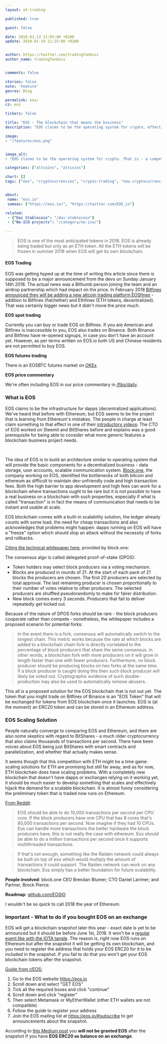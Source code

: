 ```yaml
---
layout: at-trading

published: true

guest: false

date: 2018-01-13 11:03:00 +0100
update: 2018-01-18 11:25:00 +0100


author: https://twitter.com/tradingfanbois
author_name: tradingfanbois


comments: false

stories: false
note: 'Feature'
genres: Blog

permalink: eos/
cz: eos

tickers: false

title: "EOS - The blockchain that means the business"
description: "EOS claims to be the operating system for crypto, effectively a competitor to the Ethereum platform."

image:
- "/features/eos.png"


image_alt:
- "EOS claims to be the operating system for crypto. That is - a competition to ETH."

categories: ["altcoins", "altcoins"]

chart: []
tags: ["eos", "cryptocurrencies", "crypto-trading", "new-cryptocurrencies", "altcoin-trading", "bitfinex"]


about:
 name: "eos.io"
 sameas: ["https://eos.io/", "https://twitter.com/EOS_io"]

related:
 - {"Dai Stablecoin": "/dai-stablecoin"}
 - {"No-ICO projects": "/category/no-ico/"}

---
```


> EOS is one of the most anticipated tokens in 2018. EOS is already being traded but only as an ETH token. All the ETH tokens will be frozen in summer 2018 when EOS will get its own blockchain.

#### EOS Trading

EOS was getting hyped up at the time of writing this article since there is supposed to be a major announcement from the devs on Sunday January 14th 2018. The actual news was a Bithumb person joining the team and an airdrop partnership which had impact on the price. In February 2018 [Bitfinex announced they will be adding a new altcoin trading platform EOSfinex](https://medium.com/bitfinex/announcing-eosfinex-69eea273369f) - addition to Bitfinex (fiat/tether) and Ethfinex (ETH tokens, decentralized). That was certainly bigger news but it didn't move the price much.

**EOS spot trading**

Currently you can buy or trade EOS on Bitfinex. If you are American and Bitfinex is inaccessible to you, EOS also trades on Binance. Both Binance and Bitfinex have re-opened signups, in case you don't have an account yet. However, as per terms written on EOS.io both US and Chinese residents are not permitted to buy EOS.

**EOS futures trading**

There is an EOSBTC futures market on [OKEx](https://okex.com).

**EOS price commentary**

We're often including EOS in our price commentary in <a class="intern" href="/fibs/daily">/fibs/daily</a>.

### What is EOS

EOS claims to be the infrastructure for dapps (decentralized applications). We've heard that before with Ethereum, but EOS seems to be the project that is learning from Ethereum's mistakes. The people in charge at least claim something to that effect in one of their [introductory videos](https://youtu.be/eRAxrqaqGEQ): The CTO of EOS worked on Steemit and BitShares before and explains was a good prerequisite for being able to consider what more generic features a blockchain business project needs.

<amp-youtube
       data-videoid="eRAxrqaqGEQ"
       layout="responsive"
       width="700" height="360">
</amp-youtube>

<p>&nbsp;</p>

The idea of EOS is to build an architecture similar to operating system that will provide the basic components for a decentralized business - data storage, user accounts, scalable communication system. [Block.one](http://block.one/), the company working on EOS, identified the bottlenecks of both bitcoin and ethereum as difficult to maintain dev-unfriendly code and high transaction fees. Both the high barrier to app development and high fees can work for a blockchain where transactions ought to be rare but it is not possible to have a real business on a blockchain with such properties, especially if what is called "transaction" is in fact the means of communication that needs to be instant and usable at scale.

EOS blockchain comes with a built-in scalability solution, the ledger already counts with some load, the need for cheap transactions and also acknowledges that problems might happen: dapps running on EOS will have a "freeze" option which should stop an attack without the necessity of forks and rollbacks.

[Citing the technical whitepaper here](https://github.com/EOSIO/Documentation/blob/master/TechnicalWhitePaper.md), provided by block.one:

The consensus algo is called delegated proof-of-stake (DPOS):

* Token holders may select block producers via a voting mechanism.
* Blocks are produced in rounds of 21. At the start of each pack of 21 blocks the producers are chosen. The first 20 producers are selected by total approval. The last remaining producer is chosen proportionally to their number of votes relative to other producers. The selected producers are shuffled pseudorandomly to make for fairer distribution.
* New block comes every 3 seconds. Producers that fail to deliver repeatedly get kicked out.

Because of the nature of DPOS forks should be rare - the block producers cooperate rather than compete - nonetheless, the whitepaper includes a proposed scenario for potential forks:

> In the event there is a fork, consensus will automatically switch to the longest chain. This metric works because the rate at which blocks are added to a blockchain chain fork is directly correlated to the percentage of block producers that share the same consensus. In other words, a blockchain fork with more producers on it will grow in length faster than one with fewer producers. Furthermore, no block producer should be producing blocks on two forks at the same time. If a block producer is caught doing this then such block producer will likely be voted out. Cryptographic evidence of such double-production may also be used to automatically remove abusers.

This all is a proposed solution for the EOS blockchain that is not out yet. The token that you might trade on Bitfinex of Binance is an "EOS Token" that will be exchanged for tokens from EOS blockchain once it launches. EOS is (at the moment) an ERC20 token and can be stored in an Ethereum address.

### EOS Scaling Solution

People naturally converge to comparing EOS and Ethereum, and there are also some skeptics with regard to BitShares - a much older cryptocurrency that also claims thousands of transactions per second. There have been voices about EOS being just BitShares with smart contracts and parallelization, and whether that actually makes sense.

It seems though that this competition with ETH might be a time game: scaling solutions for ETH are promising but still far away, and as for now, ETH blockchain does have scaling problems. With a completely new blockchain that doesn't have dapps or exchanges relying on it working yet, it should be much easier to develop something that scales and effectively hijack the demand for a scalable blockchain. It is almost funny considering the preliminary token that is traded now runs on Ethereum.

[From Reddit](https://www.reddit.com/r/eos/comments/6yghxk/question_on_eos_scaling_vs_other_blockchains/):

> EOS should be able to do 10,000 transactions per second per CPU core. If the block producers have one CPU that has 8 cores that's 80,000 transactions per second. Now imagine if they had 10 CPUs. Eos can handle more transactions the better hardware the block producers have, this is not really the case with ethereum. Eos should be able to do a million transactions per second once it supports multithreaded transactions.

> If that's not enough, something like the Raiden network could always be built on top of eos which would multiply the amount of transactions it could support. The Raiden network can work on any blockchain. Eos simply has a better foundation for future scalability.


**People involved**: block.one CEO Brendan Blumer; CTO Daniel Larimer; and Partner, Brock Pierce.

**Roadmap**: [github.com/EOSIO](https://github.com/EOSIO/Documentation/blob/master/Roadmap.md)

I wouldn't be so quick to call 2018 the year of Ethereum.

### Important - What to do if you bought EOS on an exchange

EOS will get a blockchain snapshot later this year - exact date is yet to be announced but it should be before June 1st, 2018. It won't be a <a class="intern" href="/iota-snapshots">regular event like with the IOTA tangle</a>. The reason is, right now EOS runs on Ethereum but after the snapshot it will be getting its own blockchain, and you need to register the address that holds your EOS ERC20 for it to be included in the snapshot. If you fail to do that you won't get your EOS blockchain tokens after the snapshot.

[Guide from r/EOS:](https://www.reddit.com/r/eos/comments/7jnxwm/so_you_bought_your_eos_on_an_exchange_what_you_do/)

1. Go to the EOS website https://eos.io
2. Scroll down and select "GET EOS"
3. Tick all the required boxes and click "continue"
4. Scroll down and click "register"
5. Then select Metamask or MyEtherWallet (other ETH wallets are not compatible)
6. Follow the guide to register your address
7. Join the EOS mailing list at https://eos.io/#subscribe to get announcements about the snapshot.

According to [this Medium post](https://medium.com/@EOS_HelpGuide/eos-purchased-on-exchanges-what-you-need-to-know-updated-15-dec-2017-4a9b39ab42ee) you **will not be granted EOS** after the snapshot if you have **EOS ERC20 as balance on an exchange**.
